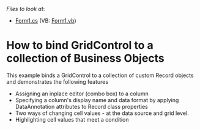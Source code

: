 <!-- default file list -->
*Files to look at*:

* [Form1.cs](./CS/GridBoundToRuntimeCreatedData/Form1.cs) (VB: [Form1.vb](./VB/GridBoundToRuntimeCreatedData/Form1.vb))
<!-- default file list end -->
# How to bind GridControl to a collection of Business Objects


<p>This example binds a GridControl to a collection of custom Record objects and demonstrates the following features

* Assigning an inplace editor (combo box) to a column
* Specifying a column's display name and data format by applying DataAnnotation attributes to Record class properties 
* Two ways of changing cell values - at the data source and grid level.
* Highlighting cell values that meet a condition</p>

<br/>


